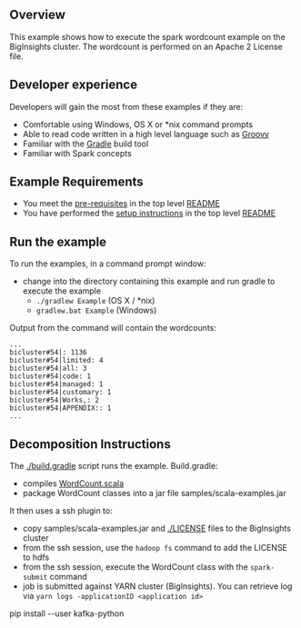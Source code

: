 ## Overview

This example shows how to execute the spark wordcount example on the BigInsights cluster.  The wordcount is performed on an Apache 2 License file.

## Developer experience

Developers will gain the most from these examples if they are:

- Comfortable using Windows, OS X or *nix command prompts
- Able to read code written in a high level language such as [Groovy](http://www.groovy-lang.org/)
- Familiar with the [Gradle](https://gradle.org/) build tool
- Familiar with Spark concepts

## Example Requirements

- You meet the [pre-requisites](../../README.md#pre-requisites) in the top level [README](../../README.md)
- You have performed the [setup instructions](../../README.md#setup-instructions) in the top level [README](../../README.md)

## Run the example

To run the examples, in a command prompt window:

   - change into the directory containing this example and run gradle to execute the example
      - `./gradlew Example` (OS X / *nix)
      - `gradlew.bat Example` (Windows)

Output from the command will contain the wordcounts:

```
...
bicluster#54|: 1136
bicluster#54|limited: 4
bicluster#54|all: 3
bicluster#54|code: 1
bicluster#54|managed: 1
bicluster#54|customary: 1
bicluster#54|Works,: 2
bicluster#54|APPENDIX:: 1
...

```
## Decomposition Instructions

The [./build.gradle](./build.gradle) script runs the example.  Build.gradle:

- compiles [WordCount.scala](./src/main/scala/org/apache/spark/examples/WordCount.scala)
- package WordCount classes into a jar file samples/scala-examples.jar

It then uses a ssh plugin to:

- copy samples/scala-examples.jar and [./LICENSE](./LICENSE) files to the BigInsights cluster
- from the ssh session, use the `hadoop fs` command to add the LICENSE to hdfs
- from the ssh session, execute the WordCount class with the `spark-submit` command
- job is submitted against YARN cluster (BigInsights). You can retrieve log via `yarn logs -applicationID <application id>`

pip install --user kafka-python
